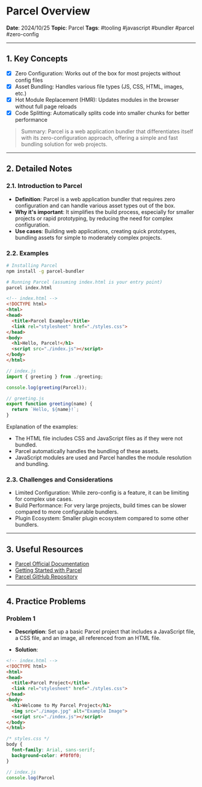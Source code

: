 # Parcel Overview

**Date**: 2024/10/25
**Topic**: Parcel
**Tags**: #tooling #javascript #bundler #parcel #zero-config

---

## 1. Key Concepts

- [x] Zero Configuration: Works out of the box for most projects without config files
- [x] Asset Bundling: Handles various file types (JS, CSS, HTML, images, etc.)
- [x] Hot Module Replacement (HMR): Updates modules in the browser without full page reloads
- [x] Code Splitting: Automatically splits code into smaller chunks for better performance

> Summary: Parcel is a web application bundler that differentiates itself with its zero-configuration approach, offering a simple and fast bundling solution for web projects.

---

## 2. Detailed Notes

### 2.1. Introduction to Parcel

- **Definition**: Parcel is a web application bundler that requires zero configuration and can handle various asset types out of the box.
- **Why it's important**: It simplifies the build process, especially for smaller projects or rapid prototyping, by reducing the need for complex configuration.
- **Use cases**: Building web applications, creating quick prototypes, bundling assets for simple to moderately complex projects.

### 2.2. Examples

```bash
# Installing Parcel
npm install -g parcel-bundler

# Running Parcel (assuming index.html is your entry point)
parcel index.html
```

```html
<!-- index.html -->
<!DOCTYPE html>
<html>
<head>
  <title>Parcel Example</title>
  <link rel="stylesheet" href="./styles.css">
</head>
<body>
  <h1>Hello, Parcel!</h1>
  <script src="./index.js"></script>
</body>
</html>
```

```javascript
// index.js
import { greeting } from ./greeting;

console.log(greeting(Parcel));
```

```javascript
// greeting.js
export function greeting(name) {
  return `Hello, ${name}!`;
}
```

Explanation of the examples:
- The HTML file includes CSS and JavaScript files as if they were not bundled.
- Parcel automatically handles the bundling of these assets.
- JavaScript modules are used and Parcel handles the module resolution and bundling.

### 2.3. Challenges and Considerations

- Limited Configuration: While zero-config is a feature, it can be limiting for complex use cases.
- Build Performance: For very large projects, build times can be slower compared to more configurable bundlers.
- Plugin Ecosystem: Smaller plugin ecosystem compared to some other bundlers.

---

## 3. Useful Resources

- [Parcel Official Documentation](https://parceljs.org/docs/)
- [Getting Started with Parcel](https://parceljs.org/getting-started/webapp/)
- [Parcel GitHub Repository](https://github.com/parcel-bundler/parcel)

---

## 4. Practice Problems

### Problem 1

- **Description**: Set up a basic Parcel project that includes a JavaScript file, a CSS file, and an image, all referenced from an HTML file.

- **Solution**:

```html
<!-- index.html -->
<!DOCTYPE html>
<html>
<head>
  <title>Parcel Project</title>
  <link rel="stylesheet" href="./styles.css">
</head>
<body>
  <h1>Welcome to My Parcel Project</h1>
  <img src="./image.jpg" alt="Example Image">
  <script src="./index.js"></script>
</body>
</html>
```

```css
/* styles.css */
body {
  font-family: Arial, sans-serif;
  background-color: #f0f0f0;
}
```

```javascript
// index.js
console.log(Parcel
